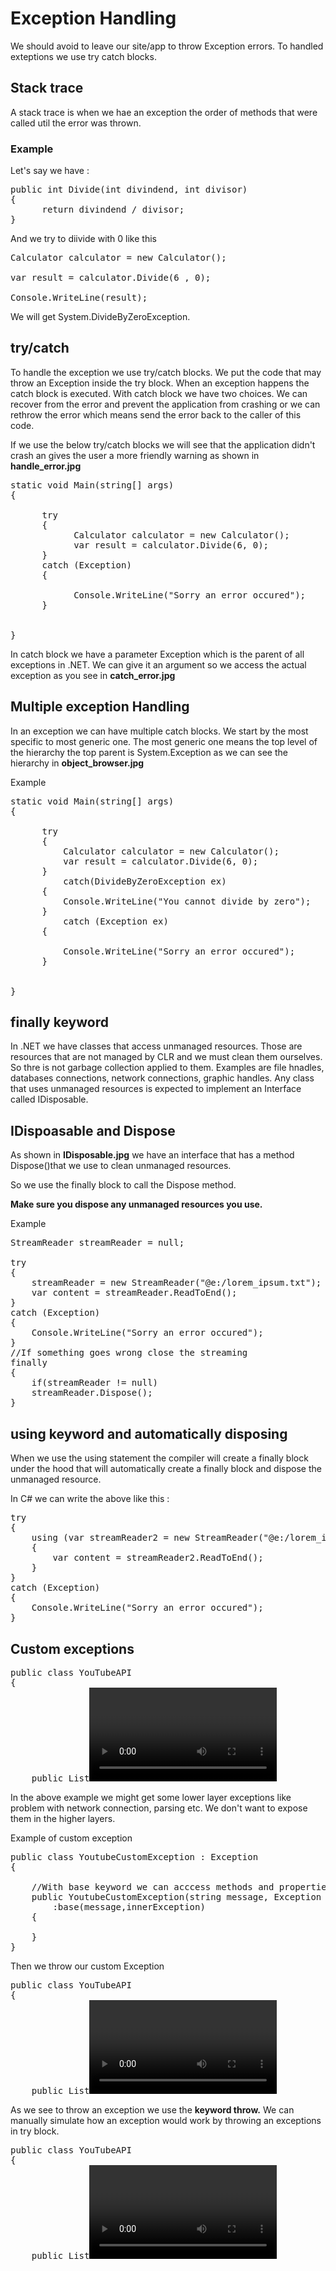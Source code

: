# Exception Handling

We should avoid to leave our site/app to throw Exception errors. To handled exteptions we use try catch blocks.

## Stack trace

A stack trace is when we hae an exception the order of methods that were called util the error was thrown.

### Example
Let's say we have :

<pre>public int Divide(int divindend, int divisor)
{
      return divindend / divisor;
}
</pre>

And we try to diivide with 0 like this

<pre>
Calculator calculator = new Calculator();

var result = calculator.Divide(6 , 0);

Console.WriteLine(result);
</pre>

We will get System.DivideByZeroException.

## try/catch

To handle the exception we use try/catch blocks. We put the code that may throw an Exception inside the try block. When an exception happens the catch block is executed. With catch block we have two choices. We can recover from the error and prevent the application from crashing or
we can rethrow the error which means send the error back to the caller of this code.


If we use the below try/catch blocks we will see that the application didn't crash an gives the user a more friendly warning as shown in **handle_error.jpg**
<pre>
static void Main(string[] args)
{

      try
      {
            Calculator calculator = new Calculator();
            var result = calculator.Divide(6, 0);
      }
      catch (Exception)
      {

            Console.WriteLine("Sorry an error occured");
      }


}
</pre>

In catch block we have a parameter Exception which is the parent of all exceptions in .NET. We can give it an argument so we access the actual exception as you see in **catch_error.jpg**

## Multiple exception Handling

In an exception we can have multiple catch blocks. We start by the most specific to most generic one. The most generic one means the top level of the hierarchy the top parent is System.Exception as we can see the hierarchy in **object_browser.jpg**

Example
<pre>
static void Main(string[] args)
{

      try
      {
          Calculator calculator = new Calculator();
          var result = calculator.Divide(6, 0);
      }
          catch(DivideByZeroException ex)
      {
          Console.WriteLine("You cannot divide by zero");
      }
          catch (Exception ex)
      {

          Console.WriteLine("Sorry an error occured");
      }


}
</pre>

## finally keyword

In .NET we have classes that access unmanaged resources. Those are resources that are not managed by CLR and we must clean them ourselves. So thre is not garbage collection applied to them. Examples are file hnadles, databases connections, network connections, graphic handles.
Any class that uses unmanaged resources is expected to implement an Interface called IDisposable.

## IDispoasable and Dispose

As shown in **IDisposable.jpg** we have an interface that has a method Dispose()that we use to clean  unmanaged resources.

So we use the finally block to call the Dispose method.

**Make sure you dispose any unmanaged resources you use.**

Example
<pre>
StreamReader streamReader = null;

try
{
    streamReader = new StreamReader("@e:/lorem_ipsum.txt");
    var content = streamReader.ReadToEnd();
}
catch (Exception)
{
    Console.WriteLine("Sorry an error occured");
}
//If something goes wrong close the streaming
finally
{
    if(streamReader != null)
    streamReader.Dispose();
}
</pre>

## using keyword and automatically disposing

When we use the using statement the compiler will create a finally block under the hood that will automatically create a finally block and dispose the unmanaged resource.

In C# we can write the above like this :

<pre>
try
{
    using (var streamReader2 = new StreamReader("@e:/lorem_ipsum.txt"))
    {
        var content = streamReader2.ReadToEnd();
    }
}
catch (Exception)
{
    Console.WriteLine("Sorry an error occured");
}
</pre>

## Custom exceptions

<pre>
public class YouTubeAPI
{
    public List<Video> GetVideos(string user)
    {
        try
        {
            //Access Youtube Web Service
            //Read the data
            //Create a list of Video objects
        }
        catch (Exception)
        {

            throw;
        }
        return new List<Video>();
    }

}
</pre>

In the above example we might get some lower layer exceptions like problem with network connection, parsing etc. We don't want to expose them in the higher layers.

Example of custom exception

<pre>
public class YoutubeCustomException : Exception
{

    //With base keyword we can acccess methods and properties directly from the parent class
    public YoutubeCustomException(string message, Exception innerException)
        :base(message,innerException)
    {

    }
}
</pre>

Then we throw our custom Exception

<pre>
public class YouTubeAPI
{
    public List<Video> GetVideos(string user)
    {
        try
        {
            //Access Youtube Web Service
            //Read the data
            //Create a list of Video objects
        }
        catch (Exception ex)
        {
            //Throwing custom exception we created
            throw new YoutubeCustomException("Problem with youtube network connection", ex);
        }
        return new List<Video>();
    }

}
</pre>

As we see to throw an exception we use the **keyword throw.**
We can manually simulate how an exception would work by throwing an exceptions
in try block.

<pre>
public class YouTubeAPI
{
    public List<Video> GetVideos(string user)
    {
        try
        {
            //Access Youtube Web Service
            //Read the data
            //Create a list of Video objects
            throw new Exception("Manually simulation");
        }
        catch (Exception ex)
        {
            //Throwing custom exception we created
            throw new YoutubeCustomException("Problem with youtube network connection", ex);
        }
        return new List<Video>();
    }

}
</pre>

